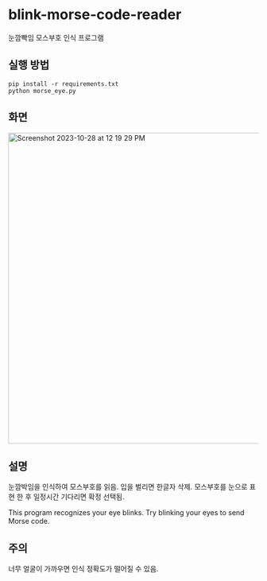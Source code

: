 # blink-morse-code-reader
눈깜빡임 모스부호 인식 프로그램

## 실행 방법
```
pip install -r requirements.txt
python morse_eye.py
```
## 화면
<img width="626" alt="Screenshot 2023-10-28 at 12 19 29 PM" src="https://github.com/taeseokyang/blink-morse-code-reader/assets/136783693/9c39d73f-5676-4f81-ad27-6ef10d05c772">

## 설명

눈깜박임을 인식하여 모스부호를 읽음.
입을 벌리면 한글자 삭제.
모스부호를 눈으로 표현 한 후 일정시간 기다리면 확정 선택됨.

This program recognizes your eye blinks.
Try blinking your eyes to send Morse code.

## 주의

너무 얼굴이 가까우면 인식 정확도가 떨어질 수 있음.


